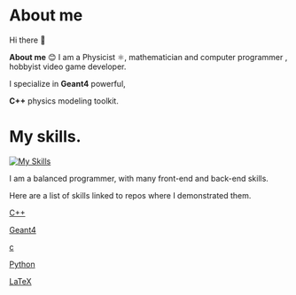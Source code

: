 # About me 

Hi there 👋

**About me** 😊
I am a Physicist ⚛️, mathematician and computer programmer , hobbyist video game developer.

I specialize in **Geant4** powerful, 

**C++** physics modeling toolkit. 

# My skills. 
[![My Skills](https://skillicons.dev/icons?i=cpp,gtk,py,js,cs,latex,html,c)](https://skillicons.dev)

I am a balanced programmer, with many front-end and back-end skills. 

Here are a list of skills linked to repos where I demonstrated them.

[C++](https:// )

[Geant4](https://)

[c](https://)

[Python](https://)

[LaTeX](https://)
